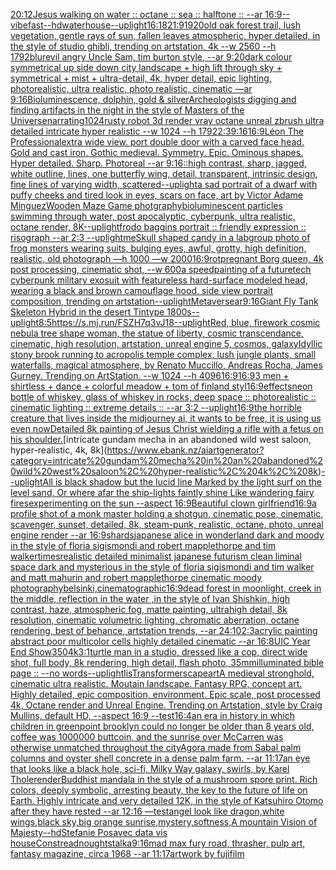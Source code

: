 [20:12](https://www.ebank.nz/aiartgenerator?category=20%3A12)[Jesus walking on water :: octane :: sea :: halftone :: --ar 16:9](https://www.ebank.nz/aiartgenerator?category=Jesus%20walking%20on%20water%20%3A%3A%20octane%20%3A%3A%20sea%20%3A%3A%20halftone%20%3A%3A%20--ar%2016%3A9)[--vibefast](https://www.ebank.nz/aiartgenerator?category=--vibefast)[--hd](https://www.ebank.nz/aiartgenerator?category=--hd)[waterhouse](https://www.ebank.nz/aiartgenerator?category=waterhouse)[--uplight](https://www.ebank.nz/aiartgenerator?category=--uplight)[16:18](https://www.ebank.nz/aiartgenerator?category=16%3A18)[21:9](https://www.ebank.nz/aiartgenerator?category=21%3A9)[1920](https://www.ebank.nz/aiartgenerator?category=1920)[old oak forest trail, lush vegetation, gentle rays of sun, fallen leaves atmospheric, hyper detailed, in the style of studio ghibli, trending on artstation, 4k --w 2560 --h 1792](https://www.ebank.nz/aiartgenerator?category=old%20oak%20forest%20trail%2C%20lush%20vegetation%2C%20gentle%20rays%20of%20sun%2C%20fallen%20leaves%20atmospheric%2C%20hyper%20detailed%2C%20in%20the%20style%20of%20studio%20ghibli%2C%20trending%20on%20artstation%2C%204k%20--w%202560%20--h%201792)[blur](https://www.ebank.nz/aiartgenerator?category=blur)[evil angry Uncle Sam, tim burton style, --ar 9:20](https://www.ebank.nz/aiartgenerator?category=evil%20angry%20Uncle%20Sam%2C%20tim%20burton%20style%2C%20--ar%209%3A20)[dark colour symmetrical up side down city landscape + high lift through sky + symmetrical + mist + ultra-detail, 4k, hyper detail, epic lighting, photorealistic, ultra realistic, photo realistic, cinematic —ar 9:16](https://www.ebank.nz/aiartgenerator?category=dark%20colour%20symmetrical%20up%20side%20down%20city%20landscape%20%2B%20high%20lift%20through%20sky%20%2B%20symmetrical%20%2B%20mist%20%2B%20ultra-detail%2C%204k%2C%20hyper%20detail%2C%20epic%20lighting%2C%20photorealistic%2C%20ultra%20realistic%2C%20photo%20realistic%2C%20cinematic%20%E2%80%94ar%209%3A16)[Bioluminescence, dolphin, gold & silver](https://www.ebank.nz/aiartgenerator?category=Bioluminescence%2C%20dolphin%2C%20gold%20%26%20silver)[Archeologists digging and finding artifacts in the night in the style of Masters of the Universe](https://www.ebank.nz/aiartgenerator?category=Archeologists%20digging%20and%20finding%20artifacts%20in%20the%20night%20in%20the%20style%20of%20Masters%20of%20the%20Universe)[narrating](https://www.ebank.nz/aiartgenerator?category=narrating)[1024](https://www.ebank.nz/aiartgenerator?category=1024)[rusty robot 3d render vray octane unreal zbrush ultra detailed intricate hyper realistic --w 1024 --h 1792](https://www.ebank.nz/aiartgenerator?category=rusty%20robot%203d%20render%20vray%20octane%20unreal%20zbrush%20ultra%20detailed%20intricate%20hyper%20realistic%20--w%201024%20--h%201792)[2:3](https://www.ebank.nz/aiartgenerator?category=2%3A3)[9:16](https://www.ebank.nz/aiartgenerator?category=9%3A16)[16:9](https://www.ebank.nz/aiartgenerator?category=16%3A9)[Léon The Professional](https://www.ebank.nz/aiartgenerator?category=L%C3%A9on%20The%20Professional)[extra wide view. port double door with a carved face head. Gold and cast iron. Gothic medieval. Symmetry. Epic. Ominous shapes. Hyper detailed. Sharp. Photoreal --ar 9:16](https://www.ebank.nz/aiartgenerator?category=extra%20wide%20view.%20port%20double%20door%20with%20a%20carved%20face%20head.%20Gold%20and%20cast%20iron.%20Gothic%20medieval.%20Symmetry.%20Epic.%20Ominous%20shapes.%20Hyper%20detailed.%20Sharp.%20Photoreal%20--ar%209%3A16)[::](https://www.ebank.nz/aiartgenerator?category=%3A%3A)[high contrast, sharp, jagged, white outline, lines, one butterfly wing, detail, transparent, intrinsic design, fine lines of varying width, scattered](https://www.ebank.nz/aiartgenerator?category=high%20contrast%2C%20sharp%2C%20jagged%2C%20white%20outline%2C%20lines%2C%20one%20butterfly%20wing%2C%20detail%2C%20transparent%2C%20intrinsic%20design%2C%20fine%20lines%20of%20varying%20width%2C%20scattered)[--uplight](https://www.ebank.nz/aiartgenerator?category=--uplight)[a sad portrait of a dwarf with puffy cheeks and tired look in eyes, scars on face, art by Victor Adame Minguez](https://www.ebank.nz/aiartgenerator?category=a%20sad%20portrait%20of%20a%20dwarf%20with%20puffy%20cheeks%20and%20tired%20look%20in%20eyes%2C%20scars%20on%20face%2C%20art%20by%20Victor%20Adame%20Minguez)[Wooden Maze Game photgraphy](https://www.ebank.nz/aiartgenerator?category=Wooden%20Maze%20Game%20photgraphy)[bioluminescent particles swimming through water, post apocalyptic, cyberpunk, ultra realistic, octane render, 8K](https://www.ebank.nz/aiartgenerator?category=bioluminescent%20particles%20swimming%20through%20water%2C%20post%20apocalyptic%2C%20cyberpunk%2C%20ultra%20realistic%2C%20octane%20render%2C%208K)[--uplight](https://www.ebank.nz/aiartgenerator?category=--uplight)[frodo baggins portrait :: friendly expression :: risograph --ar 2:3 --uplight](https://www.ebank.nz/aiartgenerator?category=frodo%20baggins%20portrait%20%3A%3A%20friendly%20expression%20%3A%3A%20risograph%20--ar%202%3A3%20--uplight)[me](https://www.ebank.nz/aiartgenerator?category=me)[Skull shaped candy in a lab](https://www.ebank.nz/aiartgenerator?category=Skull%20shaped%20candy%20in%20a%20lab)[group photo of frog monsters wearing suits, bulging eyes, awful, grotty, high definition, realistic, old photograph —h 1000 —w 2000](https://www.ebank.nz/aiartgenerator?category=group%20photo%20of%20frog%20monsters%20wearing%20suits%2C%20bulging%20eyes%2C%20awful%2C%20grotty%2C%20high%20definition%2C%20realistic%2C%20old%20photograph%20%E2%80%94h%201000%20%E2%80%94w%202000)[16:9](https://www.ebank.nz/aiartgenerator?category=16%3A9)[rot](https://www.ebank.nz/aiartgenerator?category=rot)[pregnant Borg queen, 4k post processing, cinematic shot, --w 600](https://www.ebank.nz/aiartgenerator?category=pregnant%20Borg%20queen%2C%204k%20post%20processing%2C%20cinematic%20shot%2C%20--w%20600)[a speedpainting of a futuretech cyberpunk military exosuit with featureless hard-surface modeled head, wearing a black and brown camouflage hood, side view portrait composition, trending on artstation](https://www.ebank.nz/aiartgenerator?category=a%20speedpainting%20of%20a%20futuretech%20cyberpunk%20military%20exosuit%20with%20featureless%20hard-surface%20modeled%20head%2C%20wearing%20a%20black%20and%20brown%20camouflage%20hood%2C%20side%20view%20portrait%20composition%2C%20trending%20on%20artstation)[--uplight](https://www.ebank.nz/aiartgenerator?category=--uplight)[Metaverse](https://www.ebank.nz/aiartgenerator?category=Metaverse)[ar9:16](https://www.ebank.nz/aiartgenerator?category=ar9%3A16)[Giant Fly Tank Skeleton Hybrid in the desert Tintype 1800s](https://www.ebank.nz/aiartgenerator?category=Giant%20Fly%20Tank%20Skeleton%20Hybrid%20in%20the%20desert%20Tintype%201800s)[--uplight](https://www.ebank.nz/aiartgenerator?category=--uplight)[8:5](https://www.ebank.nz/aiartgenerator?category=8%3A5)[<https://s.mj.run/FSZH7q3vJ18>](https://www.ebank.nz/aiartgenerator?category=%3Chttps%3A//s.mj.run/FSZH7q3vJ18%3E)[--uplight](https://www.ebank.nz/aiartgenerator?category=--uplight)[Red, blue, firework cosmic nebula tree shape woman, the statue of liberty, cosmic transcendance, cinematic, high resolution, artstation, unreal engine 5, cosmos, galaxy](https://www.ebank.nz/aiartgenerator?category=Red%2C%20blue%2C%20firework%20cosmic%20nebula%20tree%20shape%20woman%2C%20the%20statue%20of%20liberty%2C%20cosmic%20transcendance%2C%20cinematic%2C%20high%20resolution%2C%20artstation%2C%20unreal%20engine%205%2C%20cosmos%2C%20galaxy)[Idyllic stony brook running to acropolis temple complex, lush jungle plants, small waterfalls, magical atmosphere, by Renato Muccillo, Andreas Rocha, James Gurney. Trending on ArtStation.  --w 1024  --h 4096](https://www.ebank.nz/aiartgenerator?category=Idyllic%20stony%20brook%20running%20to%20acropolis%20temple%20complex%2C%20lush%20jungle%20plants%2C%20small%20waterfalls%2C%20magical%20atmosphere%2C%20by%20Renato%20Muccillo%2C%20Andreas%20Rocha%2C%20James%20Gurney.%20Trending%20on%20ArtStation.%20%20--w%201024%20%20--h%204096)[16:9](https://www.ebank.nz/aiartgenerator?category=16%3A9)[16:9](https://www.ebank.nz/aiartgenerator?category=16%3A9)[3 men + shirtless + dance + colorful meadow + tom of finland styl](https://www.ebank.nz/aiartgenerator?category=3%20men%20%2B%20shirtless%20%2B%20dance%20%2B%20colorful%20meadow%20%2B%20tom%20of%20finland%20styl)[16:9](https://www.ebank.nz/aiartgenerator?category=16%3A9)[effects](https://www.ebank.nz/aiartgenerator?category=effects)[neon bottle of whiskey, glass of whiskey in rocks, deep space :: photorealistic :: cinematic lighting :: extreme details :: --ar 3:2 --uplight](https://www.ebank.nz/aiartgenerator?category=neon%20bottle%20of%20whiskey%2C%20glass%20of%20whiskey%20in%20rocks%2C%20deep%20space%20%3A%3A%20photorealistic%20%3A%3A%20cinematic%20lighting%20%3A%3A%20extreme%20details%20%3A%3A%20--ar%203%3A2%20--uplight)[16:9](https://www.ebank.nz/aiartgenerator?category=16%3A9)[the horrible creature that lives inside the midjourney ai, it wants to be free, it is using us even now](https://www.ebank.nz/aiartgenerator?category=the%20horrible%20creature%20that%20lives%20inside%20the%20midjourney%20ai%2C%20it%20wants%20to%20be%20free%2C%20it%20is%20using%20us%20even%20now)[Detailed 8k painting of Jesus Christ wielding a rifle with a fetus on his shoulder.](https://www.ebank.nz/aiartgenerator?category=Detailed%208k%20painting%20of%20Jesus%20Christ%20wielding%20a%20rifle%20with%20a%20fetus%20on%20his%20shoulder.)[intricate gundam mecha in an abandoned wild west saloon, hyper-realistic, 4k, 8k](https://www.ebank.nz/aiartgenerator?category=intricate%20gundam%20mecha%20in%20an%20abandoned%20wild%20west%20saloon%2C%20hyper-realistic%2C%204k%2C%208k)[--uplight](https://www.ebank.nz/aiartgenerator?category=--uplight)[All is black shadow but the lucid line Marked by the light surf on the level sand, Or where afar the ship-lights faintly shine Like wandering fairy fires](https://www.ebank.nz/aiartgenerator?category=All%20is%20black%20shadow%20but%20the%20lucid%20line%20Marked%20by%20the%20light%20surf%20on%20the%20level%20sand%2C%20Or%20where%20afar%20the%20ship-lights%20faintly%20shine%20Like%20wandering%20fairy%20fires)[experimenting on the sun --aspect 16:9](https://www.ebank.nz/aiartgenerator?category=experimenting%20on%20the%20sun%20--aspect%2016%3A9)[Beautiful clown girlfriend](https://www.ebank.nz/aiartgenerator?category=Beautiful%20clown%20girlfriend)[16:9](https://www.ebank.nz/aiartgenerator?category=16%3A9)[a profile shot of a monk master holding a  shotgun, cinematic pose, cinematic, scavenger, sunset, detailed, 8k, steam-punk, realistic, octane, photo, unreal engine render --ar 16:9](https://www.ebank.nz/aiartgenerator?category=a%20profile%20shot%20of%20a%20monk%20master%20holding%20a%20%20shotgun%2C%20cinematic%20pose%2C%20cinematic%2C%20scavenger%2C%20sunset%2C%20detailed%2C%208k%2C%20steam-punk%2C%20realistic%2C%20octane%2C%20photo%2C%20unreal%20engine%20render%20--ar%2016%3A9)[shards](https://www.ebank.nz/aiartgenerator?category=shards)[japanese alice in wonderland dark and moody in the style of floria sigismondi and robert mapplethorpe and tim walker](https://www.ebank.nz/aiartgenerator?category=japanese%20alice%20in%20wonderland%20dark%20and%20moody%20in%20the%20style%20of%20floria%20sigismondi%20and%20robert%20mapplethorpe%20and%20tim%20walker)[times](https://www.ebank.nz/aiartgenerator?category=times)[realistic detailed minimalist japanese futurism clean liminal space dark and mysterious in the style of floria sigismondi and tim walker and matt mahurin and robert mapplethorpe cinematic moody photography](https://www.ebank.nz/aiartgenerator?category=realistic%20detailed%20minimalist%20japanese%20futurism%20clean%20liminal%20space%20dark%20and%20mysterious%20in%20the%20style%20of%20floria%20sigismondi%20and%20tim%20walker%20and%20matt%20mahurin%20and%20robert%20mapplethorpe%20cinematic%20moody%20photography)[belsinki,](https://www.ebank.nz/aiartgenerator?category=belsinki%2C)[cinematographic](https://www.ebank.nz/aiartgenerator?category=cinematographic)[16:9](https://www.ebank.nz/aiartgenerator?category=16%3A9)[dead forest in moonlight, creek in the middle, reflection in the water ,in the style of Ivan Shishkin, high contrast, haze, atmospheric fog, matte painting, ultrahigh detail, 8k resolution, cinematic volumetric lighting, chromatic aberration, octane rendering, best of behance, artstation trends,   --ar 24:10](https://www.ebank.nz/aiartgenerator?category=dead%20forest%20in%20moonlight%2C%20creek%20in%20the%20middle%2C%20reflection%20in%20the%20water%20%2Cin%20the%20style%20of%20Ivan%20Shishkin%2C%20high%20contrast%2C%20haze%2C%20atmospheric%20fog%2C%20matte%20painting%2C%20ultrahigh%20detail%2C%208k%20resolution%2C%20cinematic%20volumetric%20lighting%2C%20chromatic%20aberration%2C%20octane%20rendering%2C%20best%20of%20behance%2C%20artstation%20trends%2C%20%20%20--ar%2024%3A10)[2:3](https://www.ebank.nz/aiartgenerator?category=2%3A3)[acrylic painting abstract poor multicolor cells highly detailed cinematic --ar 16:8](https://www.ebank.nz/aiartgenerator?category=acrylic%20painting%20abstract%20poor%20multicolor%20cells%20highly%20detailed%20cinematic%20--ar%2016%3A8)[UIC Year End Show](https://www.ebank.nz/aiartgenerator?category=UIC%20Year%20End%20Show)[350](https://www.ebank.nz/aiartgenerator?category=350)[4k](https://www.ebank.nz/aiartgenerator?category=4k)[3:1](https://www.ebank.nz/aiartgenerator?category=3%3A1)[turtle man in a studio, dressed like a cop, direct wide shot, full body, 8k rendering, high detail, flash photo, 35mm](https://www.ebank.nz/aiartgenerator?category=turtle%20man%20in%20a%20studio%2C%20dressed%20like%20a%20cop%2C%20direct%20wide%20shot%2C%20full%20body%2C%208k%20rendering%2C%20high%20detail%2C%20flash%20photo%2C%2035mm)[illuminated bible page :: --no words](https://www.ebank.nz/aiartgenerator?category=illuminated%20bible%20page%20%3A%3A%20--no%20words)[](https://www.ebank.nz/aiartgenerator?category=)[--uplight](https://www.ebank.nz/aiartgenerator?category=--uplight)[lis](https://www.ebank.nz/aiartgenerator?category=lis)[Transformers](https://www.ebank.nz/aiartgenerator?category=Transformers)[cape](https://www.ebank.nz/aiartgenerator?category=cape)[art](https://www.ebank.nz/aiartgenerator?category=art)[A medieval stronghold, cinematic ultra realistic. Moutain landscape. Fantasy RPG, concept art. Highly detailed, epic composition, environment. Epic scale, post processed 4k, Octane render and Unreal Engine. Trending on Artstation, style by Craig Mullins, default HD, --aspect 16:9 --test](https://www.ebank.nz/aiartgenerator?category=A%20medieval%20stronghold%2C%20cinematic%20ultra%20realistic.%20Moutain%20landscape.%20Fantasy%20RPG%2C%20concept%20art.%20Highly%20detailed%2C%20epic%20composition%2C%20environment.%20Epic%20scale%2C%20post%20processed%204k%2C%20Octane%20render%20and%20Unreal%20Engine.%20Trending%20on%20Artstation%2C%20style%20by%20Craig%20Mullins%2C%20default%20HD%2C%20--aspect%2016%3A9%20--test)[16:4](https://www.ebank.nz/aiartgenerator?category=16%3A4)[an era in history  in which children in greenpoint brooklyn could no longer be older than 8 years old, coffee was 1000000 buttcoin, and the sunrise over McCarren was otherwise unmatched throughout the city](https://www.ebank.nz/aiartgenerator?category=an%20era%20in%20history%20%20in%20which%20children%20in%20greenpoint%20brooklyn%20could%20no%20longer%20be%20older%20than%208%20years%20old%2C%20coffee%20was%201000000%20buttcoin%2C%20and%20the%20sunrise%20over%20McCarren%20was%20otherwise%20unmatched%20throughout%20the%20city)[Agora made from Sabal palm columns and oyster shell concrete in a dense palm farm. --ar 11:17](https://www.ebank.nz/aiartgenerator?category=Agora%20made%20from%20Sabal%20palm%20columns%20and%20oyster%20shell%20concrete%20in%20a%20dense%20palm%20farm.%20--ar%2011%3A17)[an eye that looks like a black hole, sci-fi, Milky Way galaxy, swirls, by  Karel Thole](https://www.ebank.nz/aiartgenerator?category=an%20eye%20that%20looks%20like%20a%20black%20hole%2C%20sci-fi%2C%20Milky%20Way%20galaxy%2C%20swirls%2C%20by%20%20Karel%20Thole)[render](https://www.ebank.nz/aiartgenerator?category=render)[Buddhist mandala in the style of a mushroom spore print. Rich colors, deeply symbolic, arresting beauty, the key to the future of life on Earth. Highly intricate and very detailed 12K, in the style of Katsuhiro Otomo after they have rested --ar 12:16 —test](https://www.ebank.nz/aiartgenerator?category=Buddhist%20mandala%20in%20the%20style%20of%20a%20mushroom%20spore%20print.%20Rich%20colors%2C%20deeply%20symbolic%2C%20arresting%20beauty%2C%20the%20key%20to%20the%20future%20of%20life%20on%20Earth.%20Highly%20intricate%20and%20very%20detailed%2012K%2C%20in%20the%20style%20of%20Katsuhiro%20Otomo%20after%20they%20have%20rested%20--ar%2012%3A16%20%E2%80%94test)[angel look like dragon,white wings,black sky,big orange sunrise,mystery,softness,A mountain Vision of Majesty](https://www.ebank.nz/aiartgenerator?category=angel%20look%20like%20dragon%2Cwhite%20wings%2Cblack%20sky%2Cbig%20orange%20sunrise%2Cmystery%2Csoftness%2CA%20mountain%20Vision%20of%20Majesty)[--hd](https://www.ebank.nz/aiartgenerator?category=--hd)[Stefanie Posavec data vis house](https://www.ebank.nz/aiartgenerator?category=Stefanie%20Posavec%20data%20vis%20house)[Constreadnoughtstalka](https://www.ebank.nz/aiartgenerator?category=Constreadnoughtstalka)[9:16](https://www.ebank.nz/aiartgenerator?category=9%3A16)[mad max fury road, thrasher, pulp art, fantasy magazine, circa 1968 --ar 11:17](https://www.ebank.nz/aiartgenerator?category=mad%20max%20fury%20road%2C%20thrasher%2C%20pulp%20art%2C%20fantasy%20magazine%2C%20circa%201968%20--ar%2011%3A17)[artwork by fujifilm](https://www.ebank.nz/aiartgenerator?category=artwork%20by%20fujifilm)